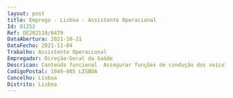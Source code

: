 ```yaml
--- 
layout: post
title: Emprego - Lisboa - Assistente Operacional
Id: 91252
Ref: OE202110/0479
DataAbertura: 2021-10-21
DataFecho: 2021-11-04
Trabalho: Assistente Operacional
Empregador: Direção-Geral da Saúde
Descricao: Conteúdo funcional  Assegurar funções de condução dos veículos ligeiros oficiais, de transporte de pessoas, e a realização dos demais procedimentos necessários à circulação,  manutenção e segurança das viaturas afetas à »Direção Geral da Saúde», como a realização das revisões e inspeções das viaturas e a sua limpeza e pequenas reparações, e ainda o apoio à área de expediente na distribuição de correspondência junto de outras entidade s, indispensáveis ao funcionamento do serviço, enquadradas em diretivas gerais bem definidas com graus de complexidade variáveis. Perfil de competências  O candidato deve possuir carta de condução de veículos ligeiros (categoria B), sem restrições, limitações ou adaptações, e não se encontrar interdito para o exercício da atividade de motorista de ligeiros  Aptidão para trabalhar em equipa e relacionamento interpessoal e capacidade de comunicação verbal  Responsabilidade e compromisso com o serviço.
CodigoPostal: 1049-005 LISBOA
Concelho: Lisboa
Distrito: Lisboa
--- 
```


